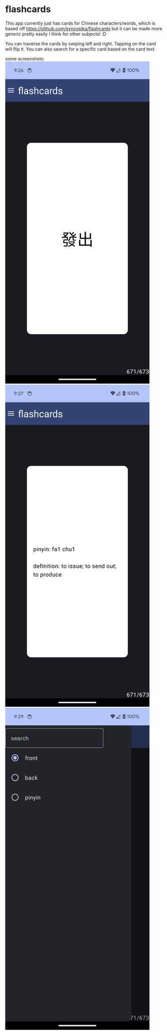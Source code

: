 # flashcards       
    
This app currently just has cards for Chinese characters/words, which is based off https://github.com/syncopika/flashcards but it can be made more generic pretty easily I think for other subjects! :D    
    
You can traverse the cards by swiping left and right. Tapping on the card will flip it. You can also search for a specific card based on the card text.   
    
some screenshots:    
![screenshot of flashcard front](screenshots/Screenshot_20240105-212644.png)   
![screenshot of flashcard back](screenshots/Screenshot_20240105-212702.png)     
![screenshot of flashcard back](screenshots/Screenshot_20240105-212936.png)    
